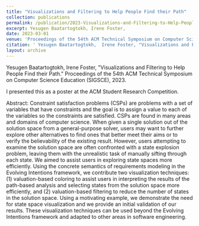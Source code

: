 ```yaml
---
title: "Visualizations and Filtering to Help People Find their Path"
collection: publications
permalink: /publication/2023-Visualizations-and-Filtering-to-Help-People-Find-their-Path
excerpt: Yesugen Baatartogtokh, Irene Foster,
date: 2023-03-01
venue: 'Proceedings of the 54th ACM Technical Symposium on Computer Science Education (SIGSCE)'
citation: ' Yesugen Baatartogtokh,  Irene Foster, "Visualizations and Filtering to Help People Find their Path." Proceedings of the 54th ACM Technical Symposium on Computer Science Education (SIGSCE), 2023.'
layout: archive
---
```

 Yesugen Baatartogtokh,  Irene Foster, "Visualizations and Filtering to Help People Find their Path." Proceedings of the 54th ACM Technical Symposium on Computer Science Education (SIGSCE), 2023.

 I presented this as a poster at the ACM Student Research Competition.

Abstract: Constraint satisfaction problems (CSPs) are problems with a set of variables that have constraints and the goal is to assign a value to each of the variables so the constraints are satisfied. CSPs are found in many areas and domains of computer science. When given a single solution out of the solution space from a general-purpose solver, users may want to further explore other alternatives to find ones that better meet their aims or to verify the believability of the existing result. However, users attempting to examine the solution space are often confronted with a state explosion problem, leaving them with the unrealistic task of manually sifting through each state. We aimed to assist users in exploring state spaces more efficiently. Using the concrete semantics of requirements modeling in the Evolving Intentions framework, we contribute two visualization techniques: (1) valuation-based coloring to assist users in interpreting the results of the path-based analysis and selecting states from the solution space more efficiently, and (2) valuation-based filtering to reduce the number of states in the solution space. Using a motivating example, we demonstrate the need for state space visualization and we provide an initial validation of our results. These visualization techniques can be used beyond the Evolving Intentions framework and adapted to other areas in software engineering.
